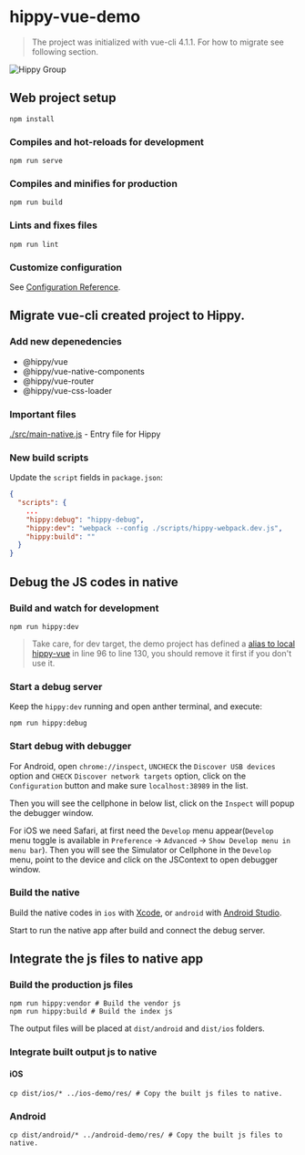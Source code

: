 # hippy-vue-demo

> The project was initialized with vue-cli 4.1.1. For how to migrate see following section.

![Hippy Group](https://img.shields.io/badge/group-Hippy-blue.svg)

## Web project setup
```
npm install
```

### Compiles and hot-reloads for development
```
npm run serve
```

### Compiles and minifies for production
```
npm run build
```

### Lints and fixes files
```
npm run lint
```

### Customize configuration
See [Configuration Reference](https://cli.vuejs.org/config/).

## Migrate vue-cli created project to Hippy.

### Add new depenedencies

* @hippy/vue
* @hippy/vue-native-components
* @hippy/vue-router
* @hippy/vue-css-loader

### Important files

[./src/main-native.js](./src/main-native.js) - Entry file for Hippy

### New build scripts

Update the `script` fields in `package.json`:

```json
{
  "scripts": {
    ...
    "hippy:debug": "hippy-debug",
    "hippy:dev": "webpack --config ./scripts/hippy-webpack.dev.js",
    "hippy:build": ""
  }
}
```

## Debug the JS codes in native

### Build and watch for development

```
npm run hippy:dev
```

> Take care, for dev target, the demo project has defined a [alias to local hippy-vue](./scripts/hippy-webpack.dev.js#L96) in line 96 to line 130, you should remove it first if you don't use it.

### Start a debug server

Keep the `hippy:dev` running and open anther terminal, and execute:

```
npm run hippy:debug
```

### Start debug with debugger

For Android, open `chrome://inspect`, `UNCHECK` the `Discover USB devices` option and `CHECK` `Discover network targets` option, click on the `Configuration` button and make sure `localhost:38989` in the list.

Then you will see the cellphone in below list, click on the `Inspect` will popup the debugger window.

For iOS we need Safari, at first need the `Develop` menu appear(`Develop` menu toggle is available in `Preference` -> `Advanced` -> `Show Develop menu in menu bar`). Then you will see the Simulator or Cellphone in the `Develop` menu, point to the device and click on the JSContext to open debugger window.

### Build the native

Build the native codes in `ios` with [Xcode](https://developer.apple.com/xcode/), or `android` with [Android Studio](https://developer.android.com/studio).

Start to run the native app after build and connect the debug server.

## Integrate the js files to native app

### Build the production js files

```
npm run hippy:vendor # Build the vendor js
npm run hippy:build # Build the index js
```

The output files will be placed at `dist/android` and `dist/ios` folders.

### Integrate built output js to native

#### iOS

```
cp dist/ios/* ../ios-demo/res/ # Copy the built js files to native.
```

### Android

```
cp dist/android/* ../android-demo/res/ # Copy the built js files to native.
```
